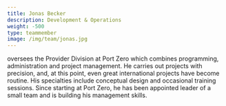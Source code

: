 ```yaml
---
title: Jonas Becker
description: Development & Operations
weight: -500
type: teammember
image: /img/team/jonas.jpg
---
```

oversees the Provider Division at Port Zero which combines programming, administration and project management.
He carries out projects with precision, and, at this point, even great international projects have become routine. His specialties include conceptual design and occasional training sessions.
Since starting at Port Zero, he has been appointed leader of a small team and is building his management
skills.
